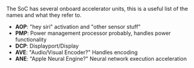 The SoC has several onboard accelerator units, this is a useful list of the names and what they refer to.

* **AOP**: "hey siri" activation and "other sensor stuff"
* **PMP**: Power management processor probably, handles power functionality
* **DCP**: Displayport/Display
* **AVE**: "Audio/Visual Encoder?" Handles encoding
* **ANE**: "Apple Neural Engine?" Neural network execution acceleration